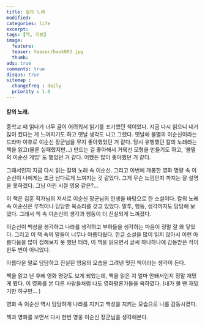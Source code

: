 ```yaml
---
title: 칼의 노래
modified:
categories: life
excerpt:
tags: [책, 리뷰]
image:
  feature:
  teaser: teaser/book003.jpg
  thumb:
ads: true
comments: true
disqus: true
sitemap :
  changefreq : daily
  priority : 1.0
---
```



#### 칼의 노래.
중학교 때 읽다가 너무 글이 어려워서 읽기를 포기했던 책이었다.
지금 다시 읽으니 내가 많이 컸다는 게 느껴지기도 하고 옛날 생각도 나고 그랬다.
옛날에 불멸의 이순신이라는 드라마 이후로 이순신 장군님을 무지 좋아했었던 거 같다. 당시 유행했던 칼의 노래라는 책을 읽고(물론 실패했지만...) 만드는 걸 좋아해서 거북선 모형을 만들기도 하고, '불멸의 이순신 게임' 도 했었던 거 같다. 어쨌든 많이 좋아했던 거 같다. 

그래서인지 지금 다시 읽는 칼의 노래 속 이순신. 그리고 이번에 개봉한 영화 명량 속 이순신이 나에게는 조금 남다르게 느껴지는 것 같았다. 그게 무슨 느낌인지 까지는 잘 설명을 못하겠다. 그냥 어린 시절 영웅 같은?...

이 책은 김훈 작가님의 저서로 이순신 장군님의 인생을 바탕으로 한 소설이다.
칼의 노래 속 이순신은 무척이나 담담한 목소리를 갖고 있었다. 말투, 행동, 생각까지도 담담해 보였다. 그래서 책 속 이순신의 생각과 행동이 더 진실되게 느껴졌다.

이순신이 백성을 생각하고 나라를 생각하고 부하들을 생각하는 마음이 정말 잘 와 닿았다.
그리고 이 책 속의 말들이 너무나 아름다웠다. 한글 소설을 많이 읽지 않아서 이런 아름다움을 많이 접해보지 못 했던 터라, 이 책을 읽으면서 글씨 하나하나에 감동받은 적이 한두 번이 아니었다.

아름다운 말로 담담하고 진실된 영웅의 모습을 그려낸 멋진 책이라는 생각이 든다.

책을 읽고 난 후에 영화 명량도 보게 되었는데, 책을 읽은 지 얼마 안돼서인지 정말 재밌게 봤다. 이 영화를 본 다른 사람들처럼 나도 영화평론가들을 욕하였다. (내가 볼 땐 재밌기만 하구만... )

영화 속 이순신 역시 담담하게 나라를 지키고 백성을 지키는 모습으로 나를 감동시켰다.

책과 영화를 보면서
다시 한번 영웅 이순신 장군님을 생각해본다.